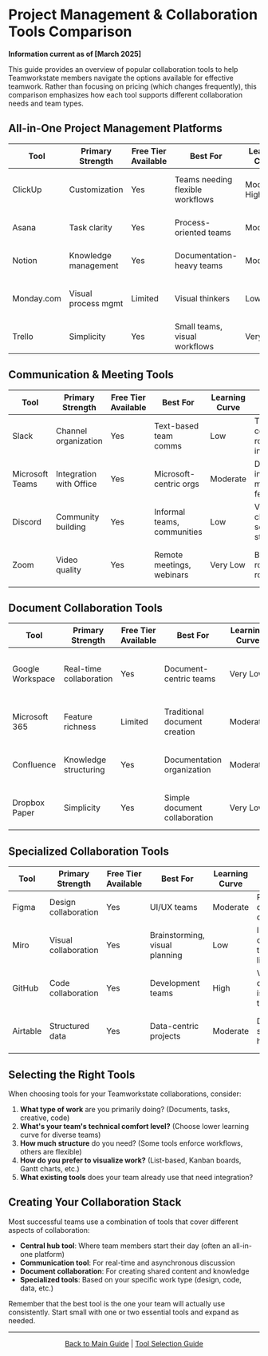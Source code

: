 # Project Management & Collaboration Tools Comparison

**Information current as of [March 2025]**

This guide provides an overview of popular collaboration tools to help Teamworkstate members navigate the options available for effective teamwork. Rather than focusing on pricing (which changes frequently), this comparison emphasizes how each tool supports different collaboration needs and team types.

## All-in-One Project Management Platforms

| Tool | Primary Strength | Free Tier Available | Best For | Learning Curve | Unique Features | Notable Limitations |
|------|------------------|---------------------|----------|----------------|-----------------|---------------------|
| ClickUp | Customization | Yes | Teams needing flexible workflows | Moderate-High | Custom fields, multiple views, automations | Can be overwhelming with too many options |
| Asana | Task clarity | Yes | Process-oriented teams | Moderate | Timeline view, workflow rules | Limited customization in free tier |
| Notion | Knowledge management | Yes | Documentation-heavy teams | Moderate | Database+docs hybrid, wiki capabilities | Less robust for task management |
| Monday.com | Visual process mgmt | Limited | Visual thinkers | Low | Colorful status indicators, formula columns | Minimal free offering |
| Trello | Simplicity | Yes | Small teams, visual workflows | Very Low | Card-based Kanban approach | Limited reporting features |

## Communication & Meeting Tools

| Tool | Primary Strength | Free Tier Available | Best For | Learning Curve | Unique Features | Notable Limitations |
|------|------------------|---------------------|----------|----------------|-----------------|---------------------|
| Slack | Channel organization | Yes | Text-based team comms | Low | Threaded conversations, robust integrations | Message history limits in free tier |
| Microsoft Teams | Integration with Office | Yes | Microsoft-centric orgs | Moderate | Deep Office integration, meeting features | Interface can feel cluttered |
| Discord | Community building | Yes | Informal teams, communities | Low | Voice channels, server structure | Business features limited |
| Zoom | Video quality | Yes | Remote meetings, webinars | Very Low | Breakout rooms, waiting room | Meeting duration limits in free tier |

## Document Collaboration Tools

| Tool | Primary Strength | Free Tier Available | Best For | Learning Curve | Unique Features | Notable Limitations |
|------|------------------|---------------------|----------|----------------|-----------------|---------------------|
| Google Workspace | Real-time collaboration | Yes | Document-centric teams | Very Low | Seamless multi-user editing | Limited formatting options compared to Office |
| Microsoft 365 | Feature richness | Limited | Traditional document creation | Moderate | Advanced formatting, desktop apps | Less fluid collaboration than Google |
| Confluence | Knowledge structuring | Yes | Documentation organization | Moderate | Page hierarchy, space organization | Steeper learning curve for setup |
| Dropbox Paper | Simplicity | Yes | Simple document collaboration | Very Low | Clean interface, multimedia support | Limited formatting options |

## Specialized Collaboration Tools

| Tool | Primary Strength | Free Tier Available | Best For | Learning Curve | Unique Features | Notable Limitations |
|------|------------------|---------------------|----------|----------------|-----------------|---------------------|
| Figma | Design collaboration | Yes | UI/UX teams | Moderate | Real-time design collaboration | Design-focused only |
| Miro | Visual collaboration | Yes | Brainstorming, visual planning | Low | Infinite canvas, template library | Can get messy without structure |
| GitHub | Code collaboration | Yes | Development teams | High | Version control, issue tracking | Technical learning curve |
| Airtable | Structured data | Yes | Data-centric projects | Moderate | Database + spreadsheet hybrid | Complex relationships can be difficult |

## Selecting the Right Tools

When choosing tools for your Teamworkstate collaborations, consider:

1. **What type of work** are you primarily doing? (Documents, tasks, creative, code)
2. **What's your team's technical comfort level?** (Choose lower learning curve for diverse teams)
3. **How much structure** do you need? (Some tools enforce workflows, others are flexible)
4. **How do you prefer to visualize work?** (List-based, Kanban boards, Gantt charts, etc.)
5. **What existing tools** does your team already use that need integration?

## Creating Your Collaboration Stack

Most successful teams use a combination of tools that cover different aspects of collaboration:

- **Central hub tool**: Where team members start their day (often an all-in-one platform)
- **Communication tool**: For real-time and asynchronous discussion
- **Document collaboration**: For creating shared content and knowledge
- **Specialized tools**: Based on your specific work type (design, code, data, etc.)

Remember that the best tool is the one your team will actually use consistently. Start small with one or two essential tools and expand as needed.

---

<p align="center"><a href="../../README.md">Back to Main Guide</a> | <a href="../selection-guides/matching-tools-to-team-types.md">Tool Selection Guide</a></p>
